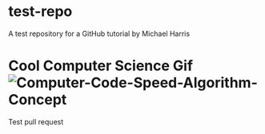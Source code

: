 # test-repo
A test repository for a GitHub tutorial by Michael Harris


Cool Computer Science Gif
![Computer-Code-Speed-Algorithm-Concept](https://user-images.githubusercontent.com/37886362/189375222-a9a0ad8f-dc96-4b66-b038-462a7935eb33.gif)
=======
Test pull request

